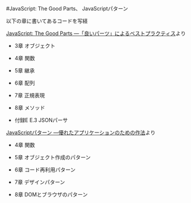 #JavaScript: The Good Parts、 JavaScriptパターン  

以下の章に書いてあるコードを写経  

[JavaScript: The Good Parts ―「良いパーツ」によるベストプラクティス](http://www.amazon.co.jp/dp/4873113911)より 

* 3章 オブジェクト

* 4章 関数

* 5章 継承

* 6章 配列

* 7章 正規表現

* 8章 メソッド

* 付録E E.3 JSONパーサ

[JavaScriptパターン ―優れたアプリケーションのための作法](http://www.amazon.co.jp/dp/4873114888/)より

* 4章 関数

* 5章 オブジェクト作成のパターン

* 6章 コード再利用パターン

* 7章 デザインパターン

* 8章 DOMとブラウザのパターン